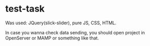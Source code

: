 # test-task

Was used: JQuery(slick-slider), pure JS, CSS, HTML.

In case you wanna check data sending, you should open project in OpenServer or MAMP or something like that.
